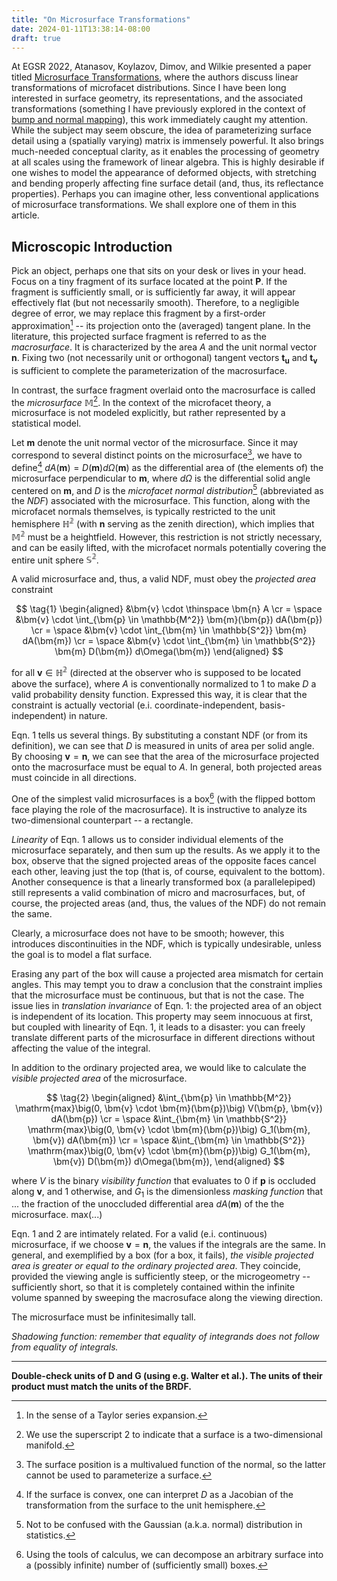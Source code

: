 ```yaml
---
title: "On Microsurface Transformations"
date: 2024-01-11T13:38:14-08:00
draft: true
---
```


At EGSR 2022, Atanasov, Koylazov, Dimov, and Wilkie presented a paper titled [Microsurface Transformations](https://onlinelibrary.wiley.com/doi/abs/10.1111/cgf.14590), where the authors discuss linear transformations of microfacet distributions. Since I have been long interested in surface geometry, its representations, and the associated transformations (something I have previously explored in the context of [bump and normal mapping](/post/surface-gradient/)), this work immediately caught my attention. While the subject may seem obscure, the idea of parameterizing surface detail using a (spatially varying) matrix is immensely powerful. It also brings much-needed conceptual clarity, as it enables the processing of geometry at all scales using the framework of linear algebra. This is highly desirable if one wishes to model the appearance of deformed objects, with stretching and bending properly affecting fine surface detail (and, thus, its reflectance properties). Perhaps you can imagine other, less conventional applications of microsurface transformations. We shall explore one of them in this article.

<!--more-->

## Microscopic Introduction

Pick an object, perhaps one that sits on your desk or lives in your head. Focus on a tiny fragment of its surface located at the point $\bm{P}$. If the fragment is sufficiently small, or is sufficiently far away, it will appear effectively flat (but not necessarily smooth). Therefore, to a negligible degree of error, we may replace this fragment by a first-order approximation[^1] -- its projection onto the (averaged) tangent plane. In the literature, this projected surface fragment is referred to as the *macrosurface*. It is characterized by the area $A$ and the unit normal vector $\bm{n}$. Fixing two (not necessarily unit or orthogonal) tangent vectors $\bm{t_u}$ and $\bm{t_v}$ is sufficient to complete the parameterization of the macrosurface.

[^1]: In the sense of a Taylor series expansion.

In contrast, the surface fragment overlaid onto the macrosurface is called the *microsurface* $\mathbb{M}$[^2]. In the context of the microfacet theory, a microsurface is not modeled explicitly, but rather represented by a statistical model.

[^2]: We use the superscript 2 to indicate that a surface is a two-dimensional manifold.

Let $\bm{m}$ denote the unit normal vector of the microsurface. Since it may correspond to several distinct points on the microsurface[^3], we have to define[^4] $dA(\bm{m}) = D(\bm{m}) d\Omega(\bm{m})$ as the differential area of (the elements of) the microsurface perpendicular to $\bm{m}$, where $d\Omega$ is the differential solid angle centered on $\bm{m}$, and $D$ is the *microfacet normal distribution*[^5] (abbreviated as the *NDF*) associated with the microsurface. This function, along with the microfacet normals themselves, is typically restricted to the unit hemisphere $\mathbb{H^2}$ (with $\bm{n}$ serving as the zenith direction), which implies that $\mathbb{M^2}$ must be a heightfield. However, this restriction is not strictly necessary, and can be easily lifted, with the microfacet normals potentially covering the entire unit sphere $\mathbb{S^2}$.

[^3]: The surface position is a multivalued function of the normal, so the latter cannot be used to parameterize a surface.

[^4]: If the surface is convex, one can interpret $D$ as a Jacobian of the transformation from the surface to the unit hemisphere.

[^5]: Not to be confused with the Gaussian (a.k.a. normal) distribution in statistics.

A valid microsurface and, thus, a valid NDF, must obey the *projected area* constraint

$$ \tag{1}
\begin{aligned}
	&\bm{v} \cdot \thinspace \bm{n} A
	\cr = \space
	&\bm{v} \cdot \int_{\bm{p} \in \mathbb{M^2}} \bm{m}(\bm{p}) dA(\bm{p})
	\cr = \space
	&\bm{v} \cdot \int_{\bm{m} \in \mathbb{S^2}} \bm{m} dA(\bm{m})
	\cr = \space
	&\bm{v} \cdot \int_{\bm{m} \in \mathbb{S^2}} \bm{m} D(\bm{m}) d\Omega(\bm{m})
\end{aligned}
$$

for all $\bm{v} \in \mathbb{H^2}$ (directed at the observer who is supposed to be located above the surface), where $A$ is conventionally normalized to 1 to make $D$ a valid probability density function. Expressed this way, it is clear that the constraint is actually vectorial (e.i. coordinate-independent, basis-independent) in nature.

Eqn. 1 tells us several things. By substituting a constant NDF (or from its definition), we can see that $D$ is measured in units of area per solid angle. By choosing $\bm{v} = \bm{n}$, we can see that the area of the microsurface projected onto the macrosurface must be equal to $A$. In general, both projected areas must coincide in all directions.

One of the simplest valid microsurfaces is a box[^6] (with the flipped bottom face playing the role of the macrosurface). It is instructive to analyze its two-dimensional counterpart -- a rectangle.

[^6]: Using the tools of calculus, we can decompose an arbitrary surface into a (possibly infinite) number of (sufficiently small) boxes.

*Linearity* of Eqn. 1 allows us to consider individual elements of the microsurface separately, and then sum up the results. As we apply it to the box, observe that the signed projected areas of the opposite faces cancel each other, leaving just the top (that is, of course, equivalent to the bottom). Another consequence is that a linearly transformed box (a parallelepiped) still represents a valid combination of micro and macrosurfaces, but, of course, the projected areas (and, thus, the values of the NDF) do not remain the same.

Clearly, a microsurface does not have to be smooth; however, this introduces discontinuities in the NDF, which is typically undesirable, unless the goal is to model a flat surface.

Erasing any part of the box will cause a projected area mismatch for certain angles. This may tempt you to draw a conclusion that the constraint implies that the microsurface must be continuous, but that is not the case. The issue lies in *translation invariance* of Eqn. 1: the projected area of an object is independent of its location. This property may seem innocuous at first, but coupled with linearity of Eqn. 1, it leads to a disaster: you can freely translate different parts of the microsurface in different directions without affecting the value of the integral.

In addition to the ordinary projected area, we would like to calculate the *visible projected area* of the microsurface.

$$ \tag{2}
\begin{aligned}
	&\int_{\bm{p} \in \mathbb{M^2}}
	\mathrm{max}\big(0, \bm{v} \cdot \bm{m}(\bm{p})\big) V(\bm{p}, \bm{v}) dA(\bm{p})
	\cr = \space
	&\int_{\bm{m} \in \mathbb{S^2}}
	\mathrm{max}\big(0, \bm{v} \cdot \bm{m}(\bm{p})\big) G_1(\bm{m}, \bm{v}) dA(\bm{m})
	\cr = \space
	&\int_{\bm{m} \in \mathbb{S^2}}
	\mathrm{max}\big(0, \bm{v} \cdot \bm{m}(\bm{p})\big) G_1(\bm{m}, \bm{v}) D(\bm{m}) d\Omega(\bm{m}),
\end{aligned}
$$

where $V$ is the binary *visibility function* that evaluates to 0 if $\bm{p}$ is occluded along $\bm{v}$, and 1 otherwise, and $G_1$ is the dimensionless *masking function* that ... the fraction of the unoccluded differential area $dA(\bm{m})$ of the the microsurface. max(...)

Eqn. 1 and 2 are intimately related. For a valid (e.i. continuous) microsurface, if we choose $\bm{v} = \bm{n}$, the values if the integrals are the same. In general, and exemplified by a box (for a box, it fails), *the visible projected area is greater or equal to the ordinary projected area*. They coincide, provided the viewing angle is sufficiently steep, or the microgeometry -- sufficiently short, so that it is completely contained within the infinite volume spanned by sweeping the macrosuface along the viewing direction.

The microsurface must be infinitesimally tall.


*Shadowing function: remember that equality of integrands does not follow from equality of integrals.*

---

**Double-check units of D and G (using e.g. Walter et al.). The units of their product must match the units of the BRDF.**